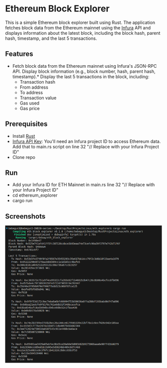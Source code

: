 # Ethereum Block Explorer
This is a simple Ethereum block explorer built using Rust. The application fetches block data from the Ethereum mainnet using the [Infura](https://infura.io/) API and displays information about the latest block, including the block hash, parent hash, timestamp, and the last 5 transactions.

## Features
* Fetch block data from the Ethereum mainnet using Infura's JSON-RPC API.
  Display block information (e.g., block number, hash, parent hash, timestamp).* Display the last 5 transactions in the block, including:
  - Transaction hash
  - From address
  - To address
  - Transaction value
  - Gas used
  - Gas price

## Prerequisites
* Install [Rust](https://www.rust-lang.org/)
* [Infura API Key](https://infura.io/): You'll need an Infura project ID to access Ethereum data. Add that to main.rs script on line 32 "// Replace with your Infura Project ID"
* Clone repo

## Run
* Add your Infura ID for ETH Mainnet in main.rs line 32 "// Replace with your Infura Project ID"
* cd ethereum_explorer
* cargo run

## Screenshots
![AltText](https://github.com/BebeGene/rust_ethereum_explorer/blob/master/Screenshots/Eth_Explorer_Output.png)
